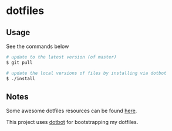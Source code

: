 # dotfiles

## Usage

See the commands below

```bash
# update to the latest version (of master)
$ git pull

# update the local versions of files by installing via dotbot
$ ./install
```

## Notes

Some awesome dotfiles resources can be found [here](https://dotfiles.github.io/).

This project uses [dotbot](https://github.com/anishathalye/dotbot) for bootstrapping my dotfiles.

